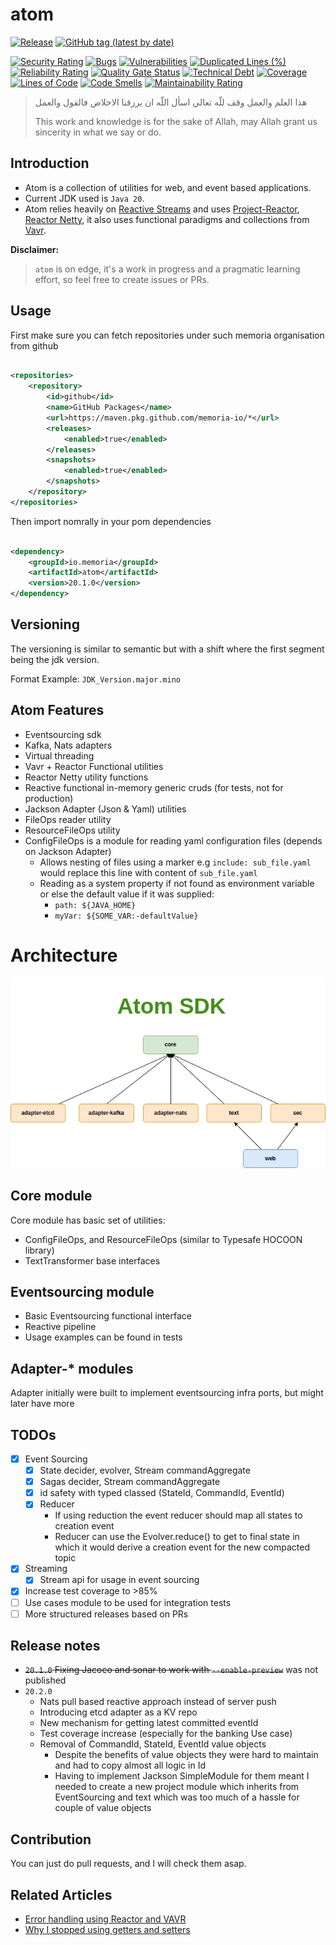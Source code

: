 # atom

[![Release](https://github.com/memoria-io/atom/workflows/Release/badge.svg)](https://github.com/memoria-io/atom/actions?query=workflow%3ARelease)
[![GitHub tag (latest by date)](https://img.shields.io/github/v/tag/memoria-io/atom?label=Version&logo=github)](https://github.com/orgs/memoria-io/packages?repo_name=atom)

[![Security Rating](https://sonarcloud.io/api/project_badges/measure?project=memoria-io_atom&metric=security_rating)](https://sonarcloud.io/summary/new_code?id=memoria-io_atom)
[![Bugs](https://sonarcloud.io/api/project_badges/measure?project=memoria-io_atom&metric=bugs)](https://sonarcloud.io/summary/new_code?id=memoria-io_atom)
[![Vulnerabilities](https://sonarcloud.io/api/project_badges/measure?project=memoria-io_atom&metric=vulnerabilities)](https://sonarcloud.io/summary/new_code?id=memoria-io_atom)
[![Duplicated Lines (%)](https://sonarcloud.io/api/project_badges/measure?project=memoria-io_atom&metric=duplicated_lines_density)](https://sonarcloud.io/summary/new_code?id=memoria-io_atom)
[![Reliability Rating](https://sonarcloud.io/api/project_badges/measure?project=memoria-io_atom&metric=reliability_rating)](https://sonarcloud.io/summary/new_code?id=memoria-io_atom)
[![Quality Gate Status](https://sonarcloud.io/api/project_badges/measure?project=memoria-io_atom&metric=alert_status)](https://sonarcloud.io/summary/new_code?id=memoria-io_atom)
[![Technical Debt](https://sonarcloud.io/api/project_badges/measure?project=memoria-io_atom&metric=sqale_index)](https://sonarcloud.io/summary/new_code?id=memoria-io_atom)
[![Coverage](https://sonarcloud.io/api/project_badges/measure?project=memoria-io_atom&metric=coverage)](https://sonarcloud.io/summary/new_code?id=memoria-io_atom)
[![Lines of Code](https://sonarcloud.io/api/project_badges/measure?project=memoria-io_atom&metric=ncloc)](https://sonarcloud.io/summary/new_code?id=memoria-io_atom)
[![Code Smells](https://sonarcloud.io/api/project_badges/measure?project=memoria-io_atom&metric=code_smells)](https://sonarcloud.io/summary/new_code?id=memoria-io_atom)
[![Maintainability Rating](https://sonarcloud.io/api/project_badges/measure?project=memoria-io_atom&metric=sqale_rating)](https://sonarcloud.io/summary/new_code?id=memoria-io_atom)


> هذا العلم والعمل وقف للّه تعالي اسأل اللّه ان يرزقنا الاخلاص فالقول والعمل
>
> This work and knowledge is for the sake of Allah, may Allah grant us sincerity in what we say or do.

## Introduction

* Atom is a collection of utilities for web, and event based applications.
* Current JDK used is `Java 20`.
* Atom relies heavily
  on [Reactive Streams](https://www.reactive-streams.org/) and uses [Project-Reactor](https://projectreactor.io/),
  [Reactor Netty](https://github.com/reactor/reactor-netty), it also uses functional paradigms and collections
  from [Vavr](https://www.vavr.io/).

**Disclaimer:**
> `atom` is on edge, it's a work in progress and a pragmatic learning effort, so feel free to create issues or PRs.

## Usage

First make sure you can fetch repositories under such memoria organisation from github

```xml

<repositories>
    <repository>
        <id>github</id>
        <name>GitHub Packages</name>
        <url>https://maven.pkg.github.com/memoria-io/*</url>
        <releases>
            <enabled>true</enabled>
        </releases>
        <snapshots>
            <enabled>true</enabled>
        </snapshots>
    </repository>
</repositories>

```

Then import nomrally in your pom dependencies

```xml

<dependency>
    <groupId>io.memoria</groupId>
    <artifactId>atom</artifactId>
    <version>20.1.0</version>
</dependency>
```

## Versioning

The versioning is similar to semantic but with a shift where the first segment being the jdk version.

Format Example: `JDK_Version.major.mino`

## Atom Features

* Eventsourcing sdk
* Kafka, Nats adapters
* Virtual threading
* Vavr + Reactor Functional utilities
* Reactor Netty utility functions
* Reactive functional in-memory generic cruds (for tests, not for production)
* Jackson Adapter (Json & Yaml) utilities
* FileOps reader utility
* ResourceFileOps utility
* ConfigFileOps is a module for reading yaml configuration files (depends on Jackson Adapter)
    * Allows nesting of files using a marker e.g `include: sub_file.yaml` would replace this line with content
      of `sub_file.yaml`
    * Reading as a system property if not found as environment variable or else the default value if it was supplied:
        * `path: ${JAVA_HOME}`
        * `myVar: ${SOME_VAR:-defaultValue}`

# Architecture

![](.docs/atom.jpg)

## Core module

Core module has basic set of utilities:

* ConfigFileOps, and ResourceFileOps (similar to Typesafe HOCOON library)
* TextTransformer base interfaces

## Eventsourcing module

* Basic Eventsourcing functional interface
* Reactive pipeline
* Usage examples can be found in tests

## Adapter-* modules

Adapter initially were built to implement eventsourcing infra ports, but might later have more

## TODOs

* [x] Event Sourcing
    * [x] State decider, evolver, Stream commandAggregate
    * [x] Sagas decider, Stream commandAggregate
    * [x] id safety with typed classed (StateId, CommandId, EventId)
    * [x] Reducer
        * If using reduction the event reducer should map all states to creation event
        * Reducer can use the Evolver.reduce() to get to final state in which it would derive a creation event for the
          new compacted topic
* [x] Streaming
    * [x] Stream api for usage in event sourcing
* [x] Increase test coverage to >85%
* [ ] Use cases module to be used for integration tests
* [ ] More structured releases based on PRs

## Release notes

* ~~`20.1.0` Fixing Jacoco and sonar to work with `--enable-preview`~~ was not published
* `20.2.0`
    * Nats pull based reactive approach instead of server push
    * Introducing etcd adapter as a KV repo
    * New mechanism for getting latest committed eventId
    * Test coverage increase (especially for the banking Use case)
    * Removal of CommandId, StateId, EventId value objects
        * Despite the benefits of value objects they were hard to maintain and had to copy almost all logic in Id
        * Having to implement Jackson SimpleModule for them meant I needed to create a new project module which inherits
          from EventSourcing and text which was too much of a hassle for couple of value objects

## Contribution


You can just do pull requests, and I will check them asap.

## Related Articles

* [Error handling using Reactor and VAVR](https://marmoush.com/2019/11/12/Error-Handling.html)
* [Why I stopped using getters and setters](https://marmoush.com/2019/12/13/stopped-using-getters-and-setters.html)

